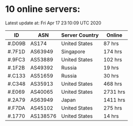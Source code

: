 # 10 online servers:

Latest update at: Fri Apr 17 23:10:09 UTC 2020

| ID | ASN | Server Country | Online |
| -- | --- | -------------- | ------ |
| #.D09B | AS174 | United States | 87 hrs |
| #.7F1D | AS63949 | Singapore | 174 hrs |
| #.9FC3 | AS53889 | United States | 102 hrs |
| #.1F2B | AS49392 | Russia | 19 hrs |
| #.C133 | AS51659 | Russia | 30 hrs |
| #.C348 | AS35913 | United States | 468 hrs |
| #.E069 | AS40065 | United States | 2731 hrs |
| #.2A79 | AS63949 | Japan | 1411 hrs |
| #.F7DA | AS45102 | United States | 275 hrs |
| #.1770 | AS138576 | United States | 14 hrs |

